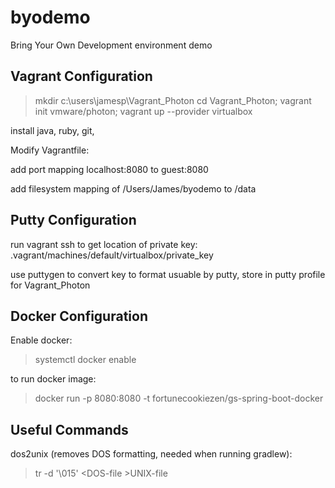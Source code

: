 # byodemo
Bring Your Own Development environment demo

Vagrant Configuration
---------------------
>mkdir c:\users\jamesp\Vagrant_Photon
>cd Vagrant_Photon; vagrant init vmware/photon; vagrant up --provider virtualbox

install java, ruby, git, 

Modify Vagrantfile:

add port mapping localhost:8080 to guest:8080

add filesystem mapping of /Users/James/byodemo to /data

Putty Configuration
--------------------
run vagrant ssh to get location of private key: .vagrant/machines/default/virtualbox/private_key

use puttygen to convert key to format usuable by putty, store in putty profile for Vagrant_Photon

Docker Configuration
--------------------
Enable docker: 

>systemctl docker enable

to run docker image:

>docker run -p 8080:8080 -t fortunecookiezen/gs-spring-boot-docker

Useful Commands
----------------
dos2unix (removes DOS formatting, needed when running gradlew):

>tr -d '\015' \<DOS-file \>UNIX-file
